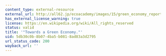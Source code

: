 ```yaml
---
content_type: external-resource
external_url: http://all62.jp/ecoacademy/images/15/green_economy_report.pdf
has_external_license_warning: true
license: https://en.wikipedia.org/wiki/All_rights_reserved
status: valid
title: '"Towards a Green Economy."'
uid: 5db30c0b-8b07-4ba5-b081-8ad83a3d2795
url_status_code: 200
wayback_url: ''
---
```

